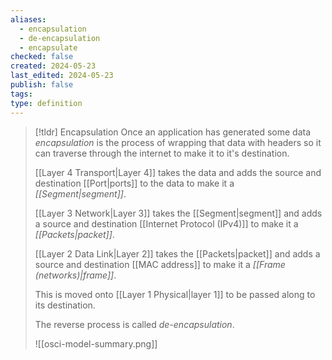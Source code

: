 ```yaml
---
aliases:
  - encapsulation
  - de-encapsulation
  - encapsulate
checked: false
created: 2024-05-23
last_edited: 2024-05-23
publish: false
tags: 
type: definition
---
```

>[!tldr] Encapsulation
>Once an application has generated some data *encapsulation* is the process of wrapping that data with headers so it can traverse through the internet to make it to it's destination. 
>
>[[Layer 4 Transport|Layer 4]] takes the data and adds the source and destination [[Port|ports]] to the data to make it a *[[Segment|segment]]*.
>
>[[Layer 3 Network|Layer 3]] takes the [[Segment|segment]] and adds a source and destination [[Internet Protocol (IPv4)]] to make it a *[[Packets|packet]]*.
>
>[[Layer 2 Data Link|Layer 2]] takes the [[Packets|packet]] and adds a source and destination [[MAC address]] to make it a *[[Frame (networks)|frame]]*.
>
>This is moved onto [[Layer 1 Physical|layer 1]] to be passed along to its destination.
>
>The reverse process is called *de-encapsulation*.
>
>![[osci-model-summary.png]]


